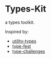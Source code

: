 # Types-Kit
a types toolkit.


Inspired by: 
- [utility-types](https://github.com/piotrwitek/utility-types)
- [type-fest](https://github.com/sindresorhus/type-fest)
- [type-challenges](https://github.com/type-challenges/type-challenges)
